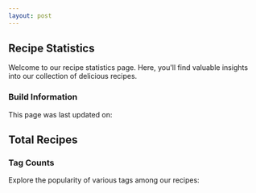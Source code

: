 ```yaml
---
layout: post
---
```


<div id="stats-container">
  <h2>Recipe Statistics</h2>
  <p>Welcome to our recipe statistics page. Here, you'll find valuable insights into our collection of delicious recipes.</p>

  <h3>Build Information</h3>
  <p>This page was last updated on: <span id="build-time"></span></p>

  <h2>Total Recipes</h2>
  <p id="total-recipes"></p>

  <h3>Tag Counts</h3>
  <p>Explore the popularity of various tags among our recipes:</p>
  <div id="tag-counts"></div>
</div>

<script>
  // Fetch data from your JSON endpoint
  fetch('{{ "/recipes.json" | relative_url }}')
    .then(response => response.json())
    .then(data => {
      // Process and display the data on the stats page
      displayStats(data);
    })
    .catch(error => console.error('Error fetching data:', error));

  // Function to display stats on the page
  function displayStats(data) {
    const buildTimeElement = document.getElementById('build-time');
    const totalRecipesElement = document.getElementById('total-recipes');
    const tagCountsElement = document.getElementById('tag-counts');

    // Display build date and time
    buildTimeElement.textContent = data.buildDateTime;

    // Display total recipe count
    totalRecipesElement.textContent = data.recipeCount;

    // Generate tag count per tag
    const tagCounts = {};

    // Check if the 'recipes' property exists
    if (data.recipes) {
      data.recipes.forEach(recipe => {
        // Check if the 'tags' property exists
        if (recipe.tags && recipe.tags.length > 0) {
          recipe.tags.forEach(tag => {
            tagCounts[tag] = (tagCounts[tag] || 0) + 1;
          });
        } else {
          // Increment count for untagged recipes
          tagCounts['Untagged'] = (tagCounts['Untagged'] || 0) + 1;
        }
      });
    }

    // Display tag counts
    for (const [tag, count] of Object.entries(tagCounts)) {
      tagCountsElement.innerHTML += `<p>${tag}: ${count}</p>`;
    }
  }
</script>
